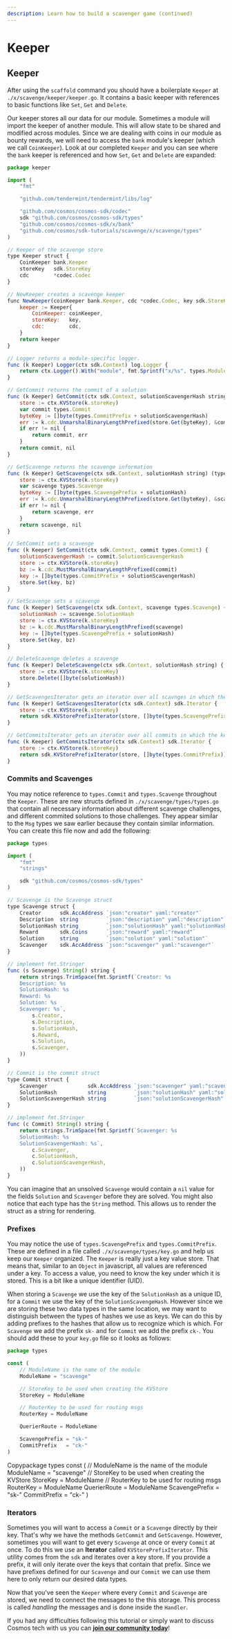 ```yaml
---
description: Learn how to build a scavenger game (continued)
---
```


# Keeper

## Keeper <a id="keeper"></a>

After using the `scaffold` command you should have a boilerplate `Keeper` at `./x/scavenge/keeper/keeper.go`. It contains a basic keeper with references to basic functions like `Set`, `Get` and `Delete`.

Our keeper stores all our data for our module. Sometimes a module will import the keeper of another module. This will allow state to be shared and modified across modules. Since we are dealing with coins in our module as bounty rewards, we will need to access the `bank` module's keeper \(which we call `CoinKeeper`\). Look at our completed `Keeper` and you can see where the `bank` keeper is referenced and how `Set`, `Get` and `Delete` are expanded:

```javascript
package keeper

import (
    "fmt"

    "github.com/tendermint/tendermint/libs/log"

    "github.com/cosmos/cosmos-sdk/codec"
    sdk "github.com/cosmos/cosmos-sdk/types"
    "github.com/cosmos/cosmos-sdk/x/bank"
    "github.com/cosmos/sdk-tutorials/scavenge/x/scavenge/types"
)

// Keeper of the scavenge store
type Keeper struct {
    CoinKeeper bank.Keeper
    storeKey   sdk.StoreKey
    cdc        *codec.Codec
}

// NewKeeper creates a scavenge keeper
func NewKeeper(coinKeeper bank.Keeper, cdc *codec.Codec, key sdk.StoreKey) Keeper {
    keeper := Keeper{
        CoinKeeper: coinKeeper,
        storeKey:   key,
        cdc:        cdc,
    }
    return keeper
}

// Logger returns a module-specific logger.
func (k Keeper) Logger(ctx sdk.Context) log.Logger {
    return ctx.Logger().With("module", fmt.Sprintf("x/%s", types.ModuleName))
}

// GetCommit returns the commit of a solution
func (k Keeper) GetCommit(ctx sdk.Context, solutionScavengerHash string) (types.Commit, error) {
    store := ctx.KVStore(k.storeKey)
    var commit types.Commit
    byteKey := []byte(types.CommitPrefix + solutionScavengerHash)
    err := k.cdc.UnmarshalBinaryLengthPrefixed(store.Get(byteKey), &commit)
    if err != nil {
        return commit, err
    }
    return commit, nil
}

// GetScavenge returns the scavenge information
func (k Keeper) GetScavenge(ctx sdk.Context, solutionHash string) (types.Scavenge, error) {
    store := ctx.KVStore(k.storeKey)
    var scavenge types.Scavenge
    byteKey := []byte(types.ScavengePrefix + solutionHash)
    err := k.cdc.UnmarshalBinaryLengthPrefixed(store.Get(byteKey), &scavenge)
    if err != nil {
        return scavenge, err
    }
    return scavenge, nil
}

// SetCommit sets a scavenge
func (k Keeper) SetCommit(ctx sdk.Context, commit types.Commit) {
    solutionScavengerHash := commit.SolutionScavengerHash
    store := ctx.KVStore(k.storeKey)
    bz := k.cdc.MustMarshalBinaryLengthPrefixed(commit)
    key := []byte(types.CommitPrefix + solutionScavengerHash)
    store.Set(key, bz)
}

// SetScavenge sets a scavenge
func (k Keeper) SetScavenge(ctx sdk.Context, scavenge types.Scavenge) {
    solutionHash := scavenge.SolutionHash
    store := ctx.KVStore(k.storeKey)
    bz := k.cdc.MustMarshalBinaryLengthPrefixed(scavenge)
    key := []byte(types.ScavengePrefix + solutionHash)
    store.Set(key, bz)
}

// DeleteScavenge deletes a scavenge
func (k Keeper) DeleteScavenge(ctx sdk.Context, solutionHash string) {
    store := ctx.KVStore(k.storeKey)
    store.Delete([]byte(solutionHash))
}

// GetScavengesIterator gets an iterator over all scavnges in which the keys are the solutionHashes and the values are the scavenges
func (k Keeper) GetScavengesIterator(ctx sdk.Context) sdk.Iterator {
    store := ctx.KVStore(k.storeKey)
    return sdk.KVStorePrefixIterator(store, []byte(types.ScavengePrefix))
}

// GetCommitsIterator gets an iterator over all commits in which the keys are the prefix and solutionHashes and the values are the scavenges
func (k Keeper) GetCommitsIterator(ctx sdk.Context) sdk.Iterator {
    store := ctx.KVStore(k.storeKey)
    return sdk.KVStorePrefixIterator(store, []byte(types.CommitPrefix))
}
```

### Commits and Scavenges <a id="commits-and-scavenges"></a>

You may notice reference to `types.Commit` and `types.Scavenge` throughout the `Keeper`. These are new structs defined in `./x/scavenge/types/types.go` that contain all necessary information about different scavenge challenges, and different commited solutions to those challenges. They appear similar to the `Msg` types we saw earlier because they contain similar information. You can create this file now and add the following:

```javascript
package types

import (
    "fmt"
    "strings"

    sdk "github.com/cosmos/cosmos-sdk/types"
)

// Scavenge is the Scavenge struct
type Scavenge struct {
    Creator      sdk.AccAddress `json:"creator" yaml:"creator"`           // address of the scavenger creator
    Description  string         `json:"description" yaml:"description"`   // description of the scavenge
    SolutionHash string         `json:"solutionHash" yaml:"solutionHash"` // solution hash of the scavenge
    Reward       sdk.Coins      `json:"reward" yaml:"reward"`             // reward of the scavenger
    Solution     string         `json:"solution" yaml:"solution"`         // the solution to the scagenve
    Scavenger    sdk.AccAddress `json:"scavenger" yaml:"scavenger"`       // the scavenger who found the solution
}

// implement fmt.Stringer
func (s Scavenge) String() string {
    return strings.TrimSpace(fmt.Sprintf(`Creator: %s
    Description: %s
    SolutionHash: %s
    Reward: %s
    Solution: %s
    Scavenger: %s`,
        s.Creator,
        s.Description,
        s.SolutionHash,
        s.Reward,
        s.Solution,
        s.Scavenger,
    ))
}

// Commit is the commit struct
type Commit struct {
    Scavenger             sdk.AccAddress `json:"scavenger" yaml:"scavenger"`                         // address of the scavenger scavenger
    SolutionHash          string         `json:"solutionHash" yaml:"solutionHash"`                   // SolutionHash of the scavenge
    SolutionScavengerHash string         `json:"solutionScavengerHash" yaml:"solutionScavengerHash"` // solution hash of the scavenge
}

// implement fmt.Stringer
func (c Commit) String() string {
    return strings.TrimSpace(fmt.Sprintf(`Scavenger: %s
    SolutionHash: %s
    SolutionScavengerHash: %s`,
        c.Scavenger,
        c.SolutionHash,
        c.SolutionScavengerHash,
    ))
}
```

You can imagine that an unsolved `Scavenge` would contain a `nil` value for the fields `Solution` and `Scavenger` before they are solved. You might also notice that each type has the `String` method. This allows us to render the struct as a string for rendering.

### Prefixes <a id="prefixes"></a>

You may notice the use of `types.ScavengePrefix` and `types.CommitPrefix`. These are defined in a file called `./x/scavenge/types/key.go` and help us keep our `Keeper` organized. The `Keeper` is really just a key value store. That means that, similar to an `Object` in javascript, all values are referenced under a key. To access a value, you need to know the key under which it is stored. This is a bit like a unique identifier \(UID\).

When storing a `Scavenge` we use the key of the `SolutionHash` as a unique ID, for a `Commit` we use the key of the `SolutionScavengeHash`. However since we are storing these two data types in the same location, we may want to distinguish between the types of hashes we use as keys. We can do this by adding prefixes to the hashes that allow us to recognize which is which. For `Scavenge` we add the prefix `sk-` and for `Commit` we add the prefix `ck-`. You should add these to your `key.go` file so it looks as follows:

```javascript
package types

const (
    // ModuleName is the name of the module
    ModuleName = "scavenge"

    // StoreKey to be used when creating the KVStore
    StoreKey = ModuleName

    // RouterKey to be used for routing msgs
    RouterKey = ModuleName

    QuerierRoute = ModuleName

    ScavengePrefix = "sk-"
    CommitPrefix   = "ck-"
)
```

Copypackage types const \( // ModuleName is the name of the module ModuleName = "scavenge" // StoreKey to be used when creating the KVStore StoreKey = ModuleName // RouterKey to be used for routing msgs RouterKey = ModuleName QuerierRoute = ModuleName ScavengePrefix = "sk-" CommitPrefix = "ck-" \)

### Iterators <a id="iterators"></a>

Sometimes you will want to access a `Commit` or a `Scavenge` directly by their key. That's why we have the methods `GetCommit` and `GetScavenge`. However, sometimes you will want to get every `Scavenge` at once or every `Commit` at once. To do this we use an **Iterator** called `KVStorePrefixIterator`. This utility comes from the `sdk` and iterates over a key store. If you provide a prefix, it will only iterate over the keys that contain that prefix. Since we have prefixes defined for our `Scavenge` and our `Commit` we can use them here to only return our desired data types.

Now that you've seen the `Keeper` where every `Commit` and `Scavenge` are stored, we need to connect the messages to the this storage. This process is called _handling_ the messages and is done inside the `Handler`.

If you had any difficulties following this tutorial or simply want to discuss Cosmos tech with us you can [**join our community today**](https://discord.gg/fszyM7K)!

